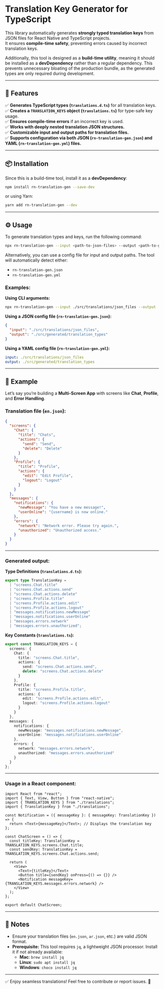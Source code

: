 # Translation Key Generator for TypeScript

This library automatically generates **strongly typed translation keys** from JSON files for React Native and TypeScript projects.\
It ensures **compile-time safety**, preventing errors caused by incorrect translation keys.

Additionally, this tool is designed as a **build-time utility**, meaning it should be installed as a **devDependency** rather than a regular dependency. This prevents unnecessary bloating of the production bundle, as the generated types are only required during development.

---

## **🚀 Features**

✅ **Generates TypeScript types (`translations.d.ts`)** for all translation keys.\
✅ **Creates a `TRANSLATION_KEYS` object (`translations.ts`)** for type-safe key usage.\
✅ **Ensures compile-time errors** if an incorrect key is used.\
✅ **Works with deeply nested translation JSON structures.**\
✅ **Customizable input and output paths for translation files.**\
✅ **Supports configuration via both JSON (`rn-translation-gen.json`) and YAML (`rn-translation-gen.yml`) files.**

---

## **📦 Installation**

Since this is a build-time tool, install it as a **devDependency**:

```sh
npm install rn-translation-gen --save-dev
```

or using Yarn:

```sh
yarn add rn-translation-gen --dev
```

---

## **⚙️ Usage**

To generate translation types and keys, run the following command:

```sh
npx rn-translation-gen --input <path-to-json-files> --output <path-to-generated-files>
```

Alternatively, you can use a config file for input and output paths. The tool will automatically detect either:

- `rn-translation-gen.json`
- `rn-translation-gen.yml`

### **Examples:**

**Using CLI arguments:**

```sh
npx rn-translation-gen --input ./src/translations/json_files --output ./src/generated/translation_types
```

**Using a JSON config file (`rn-translation-gen.json`):**

```json
{
  "input": "./src/translations/json_files",
  "output": "./src/generated/translation_types"
}
```

**Using a YAML config file (`rn-translation-gen.yml`):**

```yaml
input: ./src/translations/json_files
output: ./src/generated/translation_types
```

---

## **📌 Example**

Let’s say you’re building a **Multi-Screen App** with screens like **Chat**, **Profile**, and **Error Handling**. 

### **Translation file (`en.json`):**

```json
{
  "screens": {
    "Chat": {
      "title": "Chats",
      "actions": {
        "send": "Send",
        "delete": "Delete"
      }
    },
    "Profile": {
      "title": "Profile",
      "actions": {
        "edit": "Edit Profile",
        "logout": "Logout"
      }
    }
  },
  "messages": {
    "notifications": {
      "newMessage": "You have a new message!",
      "userOnline": "{username} is now online."
    },
    "errors": {
      "network": "Network error. Please try again.",
      "unauthorized": "Unauthorized access."
    }
  }
}
```

---

### **Generated output:**

**Type Definitions (`translations.d.ts`):**

```ts
export type TranslationKey =
  | "screens.Chat.title"
  | "screens.Chat.actions.send"
  | "screens.Chat.actions.delete"
  | "screens.Profile.title"
  | "screens.Profile.actions.edit"
  | "screens.Profile.actions.logout"
  | "messages.notifications.newMessage"
  | "messages.notifications.userOnline"
  | "messages.errors.network"
  | "messages.errors.unauthorized";
```

**Key Constants (`translations.ts`):**

```ts
export const TRANSLATION_KEYS = {
  screens: {
    Chat: {
      title: "screens.Chat.title",
      actions: {
        send: "screens.Chat.actions.send",
        delete: "screens.Chat.actions.delete"
      }
    },
    Profile: {
      title: "screens.Profile.title",
      actions: {
        edit: "screens.Profile.actions.edit",
        logout: "screens.Profile.actions.logout"
      }
    }
  },
  messages: {
    notifications: {
      newMessage: "messages.notifications.newMessage",
      userOnline: "messages.notifications.userOnline"
    },
    errors: {
      network: "messages.errors.network",
      unauthorized: "messages.errors.unauthorized"
    }
  }
};
```

---

### **Usage in a React component:**

```tsx
import React from "react";
import { Text, View, Button } from "react-native";
import { TRANSLATION_KEYS } from "./translations";
import { TranslationKey } from "./translations";

const Notification = ({ messageKey }: { messageKey: TranslationKey }) => {
  return <Text>{messageKey}</Text>; // Displays the translation key
};

const ChatScreen = () => {
  const titleKey: TranslationKey = TRANSLATION_KEYS.screens.Chat.title;
  const sendKey: TranslationKey = TRANSLATION_KEYS.screens.Chat.actions.send;

  return (
    <View>
      <Text>{titleKey}</Text>
      <Button title={sendKey} onPress={() => {}} />
      <Notification messageKey={TRANSLATION_KEYS.messages.errors.network} />
    </View>
  );
};

export default ChatScreen;
```

---

## **📜 Notes**

- Ensure your translation files (`en.json`, `ar.json`, etc.) are valid JSON format.
- **Prerequisite:** This tool requires `jq`, a lightweight JSON processor. Install it if not already available:
  - **Mac**: `brew install jq`
  - **Linux**: `sudo apt install jq`
  - **Windows**: `choco install jq`

---

✅ Enjoy seamless translations! Feel free to contribute or report issues. 🚀

